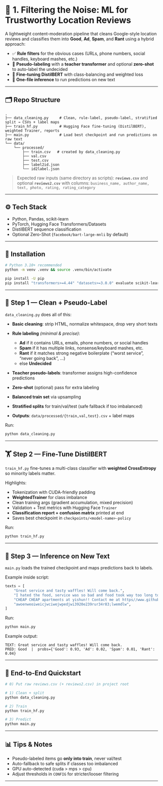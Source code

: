 
# 🎯 1. Filtering the Noise: ML for Trustworthy Location Reviews

A lightweight content-moderation pipeline that cleans Google-style location reviews and classifies them into **Good**, **Ad**, **Spam**, and **Rant** using a hybrid approach:

* ✅ **Rule filters** for the obvious cases (URLs, phone numbers, social handles, keyboard mashes, etc.)
* 🧠 **Pseudo-labeling** with a **teacher transformer** and optional **zero-shot** to auto-label the undecided
* 🤖 **Fine-tuning DistilBERT** with class-balancing and weighted loss
* 🚀 **One-file inference** to run predictions on new text


---

## 🗂 Repo Structure

```
.
├── data_cleaning.py     # Clean, rule-label, pseudo-label, stratified split → CSVs + label maps
├── train_hf.py          # Hugging Face fine-tuning (DistilBERT), weighted Trainer, reports
├── main.py              # Load best checkpoint and run predictions on raw text
└── data/
    └── processed/
        ├── train.csv   # created by data_cleaning.py
        ├── val.csv
        ├── test.csv
        ├── label2id.json
        └── id2label.json
```

> Expected raw inputs (same directory as scripts): **`reviews.csv`** and optional **`reviews2.csv`** with columns:
> `business_name, author_name, text, photo, rating, rating_category`

---

## ⚙️ Tech Stack

* Python, Pandas, scikit-learn
* PyTorch, Hugging Face Transformers/Datasets
* DistilBERT sequence classification
* Optional Zero-Shot (`facebook/bart-large-mnli` by default)

---

## 🔧 Installation

```bash
# Python 3.10+ recommended
python -m venv .venv && source .venv/bin/activate

pip install -U pip
pip install "transformers>=4.44" "datasets>=3.0.0" evaluate scikit-learn torch pandas numpy
```

---

## 🚿 Step 1 — Clean + Pseudo-Label

`data_cleaning.py` does all of this:

* **Basic cleaning**: strip HTML, normalize whitespace, drop very short texts
* **Rule labeling** *(minimal & precise)*:

  * **Ad** if it contains URLs, emails, phone numbers, or social handles
  * **Spam** if it has multiple links, nonsense/keyboard mashes, etc.
  * **Rant** if it matches strong negative boilerplate (“worst service”, “never going back”, …)
  * else **Undecided**
* **Teacher pseudo-labels**: transformer assigns high-confidence predictions
* **Zero-shot** (optional) pass for extra labeling
* **Balanced train set** via upsampling
* **Stratified splits** for train/val/test (safe fallback if too imbalanced)
* **Outputs**: `data/processed/{train,val,test}.csv` + label maps

Run:

```bash
python data_cleaning.py
```

---

## 🏋️ Step 2 — Fine-Tune DistilBERT

`train_hf.py` fine-tunes a multi-class classifier with **weighted CrossEntropy** so minority labels matter.

Highlights:

* Tokenization with CUDA-friendly padding
* **WeightedTrainer** for class imbalance
* Clean training args (gradient accumulation, mixed precision)
* Validation + Test metrics with Hugging Face `Trainer`
* **Classification report + confusion matrix** printed at end
* Saves best checkpoint in `checkpoints/<model-name>-policy`

Run:

```bash
python train_hf.py
```

---

## 🔮 Step 3 — Inference on New Text

`main.py` loads the trained checkpoint and maps predictions back to labels.

Example inside script:

```python
texts = [
    "Great service and tasty waffles! Will come back.",
    "I hated the food, service was so bad and food took way too long to come",
    "CHEAP CHEAP apartments at yishun!! Contact me at https//www.github.com",
    "awoenweoiweicjwciwejwpedjwi3920e239rur34r83;lwemdlw",
]
```

Run:

```bash
python main.py
```

Example output:

```
TEXT: Great service and tasty waffles! Will come back.
PRED: Good  |  probs={'Good': 0.93, 'Ad': 0.02, 'Spam': 0.01, 'Rant': 0.04}
```

---

## 🧭 End-to-End Quickstart

```bash
# 0) Put raw reviews.csv (+ reviews2.csv) in project root

# 1) Clean + split
python data_cleaning.py

# 2) Train
python train_hf.py

# 3) Predict
python main.py
```

---

## 📊 Tips & Notes

* Pseudo-labeled items go **only into train**, never val/test
* Auto-fallback to safe splits if classes too imbalanced
* GPU auto-detected (cuda > mps > cpu)
* Adjust thresholds in `CONFIG` for stricter/looser filtering

---







